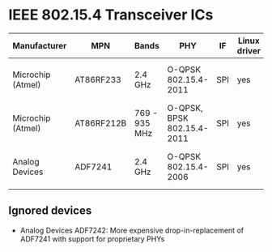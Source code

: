 
IEEE 802.15.4 Transceiver ICs
=============================

<table>
<thead>
	<th>Manufacturer</th>
	<th>MPN</th>
	<th>Bands</th>
	<th>PHY</th>
	<th>IF</th>
	<th>Linux <br> driver</th>
	<th>Zephyr <br> driver</th>
	<th>RIOT <br> driver</th>
	<th>Website</th>
	<th>Docs</th>
	<th>Shops<th>
</thead>
<tbody>
<tr>
	<td>Microchip (Atmel)</td>
	<td>AT86RF233</td>
	<td>2.4 GHz</td>
	<td>O-QPSK <br> 802.15.4-2011</td>
	<td>SPI</td>
	<td>yes</td>
	<td>no</td>
	<td>yes</td>
	<td><a href="https://www.microchip.com/wwwproducts/en/AT86RF233">Link</a></td>
	<td><a href="docs/at86rf233.pdf">Datasheet</a></td>
	<td><a href="https://www.mouser.de/Search/Refine?Keyword=at86rf233&Ns=Pricing%7C0">Mouser</a>
		<a href="https://www.digikey.com/products/en?keywords=at86rf233">Digi-Key</a>
		<a href="https://lcsc.com/search?q=at86rf233">LCSC</a></td>
</tr>
<tr>
	<td>Microchip (Atmel)</td>
	<td>AT86RF212B</td>
	<td>769 - 935 MHz</td>
	<td>O-QPSK, BPSK <br> 802.15.4-2011</td>
	<td>SPI</td>
	<td>yes</td>
	<td>no</td>
	<td>yes</td>
	<td><a href="https://www.microchip.com/wwwproducts/en/AT86RF212B">Link</a></td>
	<td><a href="docs/at86rf212b.pdf">Datasheet</a></td>
	<td><a href="https://www.mouser.de/Search/Refine?Keyword=at86rf212b&Ns=Pricing%7C0">Mouser</a>
		<a href="https://www.digikey.com/products/en?keywords=at86rf212b">Digi-Key</a>
		<a href="https://lcsc.com/search?q=at86rf212b">LCSC</a></td>
</tr>
<tr>
	<td>Analog Devices</td>
	<td>ADF7241</td>
	<td>2.4 GHz</td>
	<td>O-QPSK <br> 802.15.4-2006</td>
	<td>SPI</td>
	<td>yes</td>
	<td>no</td>
	<td>no</td>
	<td><a href="https://www.analog.com/en/products/adf7241.html">Link</a></td>
	<td><a href="docs/adf7241.pdf">Datasheet</a></td>
	<td><a href="https://www.mouser.de/Search/Refine?Keyword=adf7241&Ns=Pricing%7C0">Mouser</a>
		<a href="https://www.digikey.com/products/en?keywords=adf7241">Digi-Key</a>
		<a href="https://lcsc.com/search?q=adf7241">LCSC</a></td>
</tr>
</tbody>
</table>


Ignored devices
---------------

* Analog Devices ADF7242: More expensive drop-in-replacement of ADF7241 with support for proprietary PHYs


